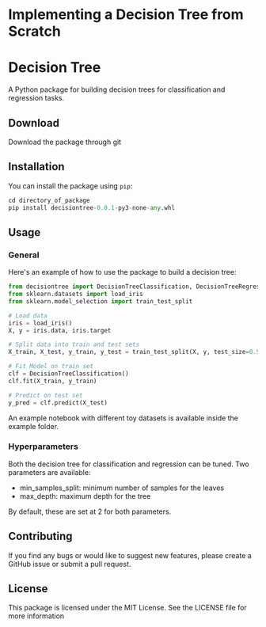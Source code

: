 # Implementing a Decision Tree from Scratch
# Decision Tree

A Python package for building decision trees for classification and regression tasks.


## Download

Download the package through git


## Installation

You can install the package using `pip`:

```python
cd directory_of_package
pip install decisiontree-0.0.1-py3-none-any.whl

```


## Usage


### General

Here's an example of how to use the package to build a decision tree:

```python
from decisiontree import DecisionTreeClassification, DecisionTreeRegression
from sklearn.datasets import load_iris
from sklearn.model_selection import train_test_split

# Load data
iris = load_iris()
X, y = iris.data, iris.target

# Split data into train and test sets
X_train, X_test, y_train, y_test = train_test_split(X, y, test_size=0.5, random_state=42)

# Fit Model on train set
clf = DecisionTreeClassification()
clf.fit(X_train, y_train)

# Predict on test set
y_pred = clf.predict(X_test)

```


An example notebook with different toy datasets is available inside the example folder.


### Hyperparameters

Both the decision tree for classification and regression can be tuned.
Two parameters are available:
- min_samples_split: minimum number of samples for the leaves
- max_depth: maximum depth for the tree

By default, these are set at 2 for both parameters.

## Contributing

If you find any bugs or would like to suggest new features, please create a GitHub issue or submit a pull request.

## License

This package is licensed under the MIT License. See the LICENSE file for more information